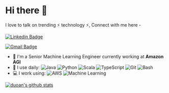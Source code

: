 # Hi there 👋

I love to talk on trending ⚡ technology ⚡, Connect with me here -

[![Linkedin Badge](https://img.shields.io/badge/-duoan-blue?style=plastic&logo=Linkedin&logoColor=white&link=https://www.linkedin.com/in/duoan/)](https://www.linkedin.com/in/duoan/)

[![Gmail Badge](https://img.shields.io/badge/-victor.duo.an@gmail.com-c14438?style=plastic&logo=Gmail&logoColor=white&link=mailto:-victor.duo.an@gmail.com)](mailto:victor.duo.an@gmail.co)


- 🏢 I'm a Senior Machine Learning Engineer currently working at **Amazon AGI**
- 🚀 I use daily:
  ![Java](https://img.shields.io/badge/Java-ED8B00?style=for-the-badge&logo=java&logoColor=white)
  ![Python](https://img.shields.io/badge/Python-14354C?style=for-the-badge&logo=python&logoColor=white)
  ![Scala](https://img.shields.io/badge/Scala-DC322F?style=for-the-badge&logo=scala&logoColor=white)
  ![TypeScript](https://img.shields.io/badge/TypeScript-007ACC?style=for-the-badge&logo=typescript&logoColor=white)
  ![Git](https://img.shields.io/badge/GIT-E44C30?style=for-the-badge&logo=git&logoColor=white)
  ![Bash](https://img.shields.io/badge/Bash-4EAA25?style=for-the-badge&logo=Bash&logoColor=white)
- 💻 I work using:
  ![AWS](https://img.shields.io/badge/AWS-%23FF9900.svg?style=for-the-badge&logo=amazon-aws&logoColor=white)
  ![Machine Learning](https://img.shields.io/badge/-Machine%20Learning-DC322F.svg?style=for-the-badge&logo=ML&logoColor=white)


[![duoan's github stats](https://github-readme-stats.vercel.app/api?username=duoan&theme=dark&show_icons=true)](https://github.com/duoan)
